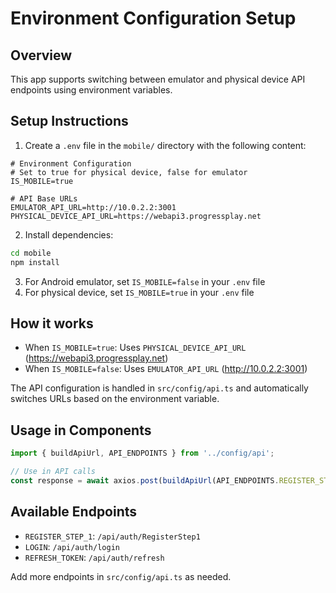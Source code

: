 # Environment Configuration Setup

## Overview
This app supports switching between emulator and physical device API endpoints using environment variables.

## Setup Instructions

1. Create a `.env` file in the `mobile/` directory with the following content:

```env
# Environment Configuration
# Set to true for physical device, false for emulator
IS_MOBILE=true

# API Base URLs
EMULATOR_API_URL=http://10.0.2.2:3001
PHYSICAL_DEVICE_API_URL=https://webapi3.progressplay.net
```

2. Install dependencies:
```bash
cd mobile
npm install
```

3. For Android emulator, set `IS_MOBILE=false` in your `.env` file
4. For physical device, set `IS_MOBILE=true` in your `.env` file

## How it works

- When `IS_MOBILE=true`: Uses `PHYSICAL_DEVICE_API_URL` (https://webapi3.progressplay.net)
- When `IS_MOBILE=false`: Uses `EMULATOR_API_URL` (http://10.0.2.2:3001)

The API configuration is handled in `src/config/api.ts` and automatically switches URLs based on the environment variable.

## Usage in Components

```typescript
import { buildApiUrl, API_ENDPOINTS } from '../config/api';

// Use in API calls
const response = await axios.post(buildApiUrl(API_ENDPOINTS.REGISTER_STEP_1), data);
```

## Available Endpoints

- `REGISTER_STEP_1`: `/api/auth/RegisterStep1`
- `LOGIN`: `/api/auth/login`
- `REFRESH_TOKEN`: `/api/auth/refresh`

Add more endpoints in `src/config/api.ts` as needed.
